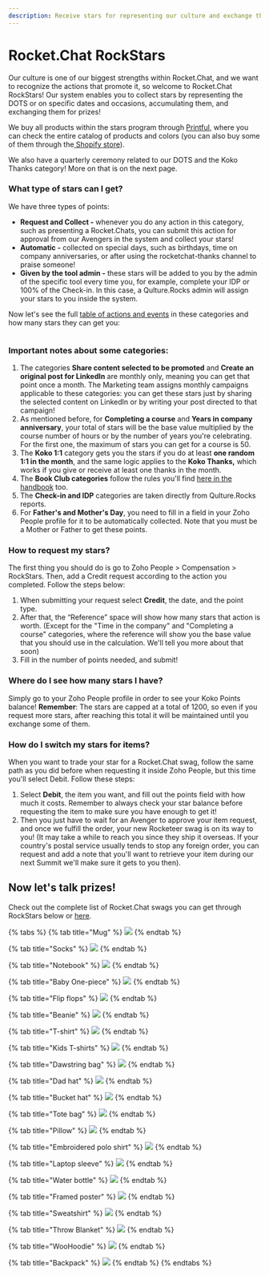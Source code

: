 ```yaml
---
description: Receive stars for representing our culture and exchange them for prizes!
---
```


# Rocket.Chat RockStars

Our culture is one of our biggest strengths within Rocket.Chat, and we want to recognize the actions that promote it, so welcome to Rocket.Chat RockStars! Our system enables you to collect stars by representing the DOTS or on specific dates and occasions, accumulating them, and exchanging them for prizes!

We buy all products within the stars program through [Printful](https://www.printful.com/custom-products), where you can check the entire catalog of products and colors (you can also buy some of them through the[ Shopify store](https://rocket-chat.myshopify.com/)).

We also have a quarterly ceremony related to our DOTS and the Koko Thanks category! More on that is on the next page.

### What type of stars can I get?

We have three types of points:

* **Request and Collect -** whenever you do any action in this category, such as presenting a Rocket.Chats, you can submit this action for approval from our Avengers in the system and collect your stars!
* **Automatic -** collected on special days, such as birthdays, time on company anniversaries, or after using the rocketchat-thanks channel to praise someone!
* **Given by the tool admin -** these stars will be added to you by the admin of the specific tool every time you, for example, complete your IDP or 100% of the Check-in. In this case, a Qulture.Rocks admin will assign your stars to you inside the system.

Now let's see the full [table of actions and events](https://docs.google.com/spreadsheets/d/1GfdttY-0eFtzY5ZerPKRaAwvSQGaxjbFSZsa4RoebuA/edit#gid=0) in these categories and how many stars they can get you:

<figure><img src="../../.gitbook/assets/RockStars.png" alt=""><figcaption></figcaption></figure>

### **Important notes about some categories:**

1. The categories **Share content selected to be promoted** and **Create an original post for LinkedIn** are monthly only, meaning you can get that point once a month. The Marketing team assigns monthly campaigns applicable to these categories: you can get these stars just by sharing the selected content on LinkedIn or by writing your post directed to that campaign!
2. As mentioned before, for **Completing a course** and **Years in company anniversary**, your total of stars will be the base value multiplied by the course number of hours or by the number of years you're celebrating. For the first one, the maximum of stars you can get for a course is 50.
3. The **Koko 1:1** category gets you the stars if you do at least **one random 1:1 in the month**, and the same logic applies to the **Koko Thanks,** which works if you give or receive at least one thanks in the month.
4. The **Book Club categories** follow the rules you'll find [here in the handbook](https://handbook.rocket.chat/company/people/developing-yourself/the-book-club) too.
5. The **Check-in and IDP** categories are taken directly from Qulture.Rocks reports.
6. For **Father's and Mother's Day**, you need to fill in a field in your Zoho People profile for it to be automatically collected. Note that you must be a Mother or Father to get these points.

### How to request my stars?

The first thing you should do is go to Zoho People > Compensation > RockStars. Then, add a Credit request according to the action you completed. Follow the steps below:

1. When submitting your request select **Credit**, the date, and the point type.
2. After that, the “Reference” space will show how many stars that action is worth. (Except for the "Time in the company" and "Completing a course" categories, where the reference will show you the base value that you should use in the calculation. We'll tell you more about that soon)
3. Fill in the number of points needed, and submit!&#x20;

### Where do I see how many stars I have?

Simply go to your Zoho People profile in order to see your Koko Points balance! **Remember**: The stars are capped at a total of 1200, so even if you request more stars, after reaching this total it will be maintained until you exchange some of them.

### How do I switch my stars for items?

When you want to trade your star for a Rocket.Chat swag, follow the same path as you did before when requesting it inside Zoho People, but this time you'll select Debit. Follow these steps:

1. Select **Debit**, the item you want, and fill out the points field with how much it costs. Remember to always check your star balance before requesting the item to make sure you have enough to get it!
2. Then you just have to wait for an Avenger to approve your item request, and once we fulfill the order, your new Rocketeer swag is on its way to you! (It may take a while to reach you since they ship it overseas. If your country's postal service usually tends to stop any foreign order, you can request and add a note that you'll want to retrieve your item during our next Summit we'll make sure it gets to you then).

## **Now let's talk prizes!**

Check out the complete list of Rocket.Chat swags you can get through RockStars below or [here](https://docs.google.com/spreadsheets/d/1GfdttY-0eFtzY5ZerPKRaAwvSQGaxjbFSZsa4RoebuA/edit?usp=sharing).

{% tabs %}
{% tab title="Mug" %}
![](../../.gitbook/assets/mug.png)
{% endtab %}

{% tab title="Socks" %}
![](../../.gitbook/assets/socks.png)
{% endtab %}

{% tab title="Notebook" %}
![](../../.gitbook/assets/notebook.png)
{% endtab %}

{% tab title="Baby One-piece" %}
![](../../.gitbook/assets/tiptop.png)
{% endtab %}

{% tab title="Flip flops" %}
![](../../.gitbook/assets/flipflops.png)
{% endtab %}

{% tab title="Beanie" %}
![](../../.gitbook/assets/beanie.png)
{% endtab %}

{% tab title="T-shirt" %}
![](../../.gitbook/assets/tshirts.png)
{% endtab %}

{% tab title="Kids T-shirts" %}
![](../../.gitbook/assets/Allstars.png)
{% endtab %}

{% tab title="Dawstring bag" %}
![](../../.gitbook/assets/drawstring.png)
{% endtab %}

{% tab title="Dad hat" %}
![](<../../.gitbook/assets/dad hat.png>)
{% endtab %}

{% tab title="Bucket hat" %}
![](../../.gitbook/assets/bucket.png)
{% endtab %}

{% tab title="Tote bag" %}
![](../../.gitbook/assets/tote.png)
{% endtab %}

{% tab title="Pillow" %}
![](../../.gitbook/assets/pillow.png)
{% endtab %}

{% tab title="Embroidered polo shirt" %}
![](<../../.gitbook/assets/polo shirts.png>)
{% endtab %}

{% tab title="Laptop sleeve" %}
![](../../.gitbook/assets/laptop.png)
{% endtab %}

{% tab title="Water bottle" %}
![](../../.gitbook/assets/bottle.png)
{% endtab %}

{% tab title="Framed poster" %}
![](<../../.gitbook/assets/framed poster.png>)
{% endtab %}

{% tab title="Sweatshirt" %}
![](../../.gitbook/assets/sweatshirt.png)
{% endtab %}

{% tab title="Throw Blanket" %}
![](<../../.gitbook/assets/throw towel.png>)
{% endtab %}

{% tab title="WooHoodie" %}
![](../../.gitbook/assets/hoodie.png)
{% endtab %}

{% tab title="Backpack" %}
![](../../.gitbook/assets/backpack.png)
{% endtab %}
{% endtabs %}
